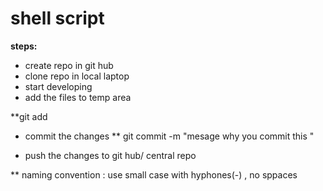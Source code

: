 # shell script 

**steps:**
* create repo in git hub  
* clone repo in local laptop
* start developing 
* add the files to temp area 

**git add <file-name>

* commit the changes 
** git commit -m "mesage why you commit this "

* push the changes to git hub/ central repo 

** naming convention : use small case with hyphones(-) , no sppaces 

